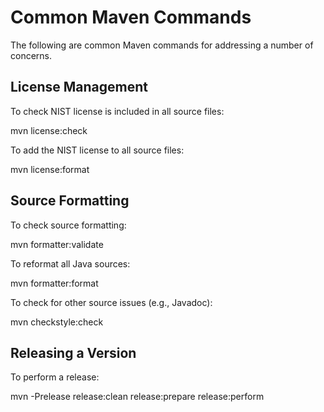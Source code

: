 # Common Maven Commands

The following are common Maven commands for addressing a number of concerns.

## License Management

To check NIST license is included in all source files:

mvn license:check

To add the NIST license to all source files:

mvn license:format

## Source Formatting

To check source formatting:

mvn formatter:validate

To reformat all Java sources:

mvn formatter:format

To check for other source issues (e.g., Javadoc):

mvn checkstyle:check

## Releasing a Version

To perform a release:

mvn -Prelease release:clean release:prepare release:perform